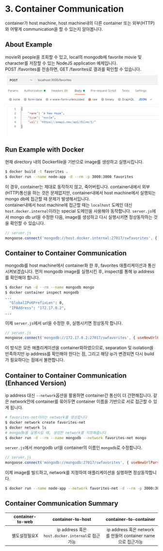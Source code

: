 # 3. Container Communication
container가 host machine, host machine내의 다른 container 또는 외부(HTTP)와 어떻게 communication을 할 수 있는지 알아봅니다.

## About Example
movie와 people을 조회할 수 있고, local의 mongodb에 favorite movie 및 character를 저장할 수 있는 NodeJS application 예제입니다.  
POST /favorites를 전송하면, GET /favorites로 결과를 확인할 수 있습니다.  
![create](./public/create-favorites.png)

## Run Example with Docker
현재 directory 내의 Dockerfile을 기반으로 image를 생성하고 실행시킵니다.
```sh
$ docker build -t favorites .
$ docker run --name node-app -d --rm -p 3000:3000 favorites
```

이 경우, container는 제대로 동작하지 않고, 죽어버립니다. container내에서 외부(HTTP)통신을 하는 것은 문제없지만, container내에서 host machine에서 실행되는 mongo db에 접근할 때 문제가 발생해서입니다.  
container내에서 host machine에 접근할 때는 ```localhost``` 도메인 대신 ```host.docker.internal```이라는 special 도메인을 사용해야 동작합니다. ```server.js```에서 mongo db url을 수정한 다음, image를 생성하고 다시 실행시키면 정상동작하는 것을 확인할 수 있습니다.
```js
// server.js
mongoose.connect('mongodb://host.docker.internal:27017/swfavorites', { useNewUrlParser: true }, ...
```

## Container to Container Communication
mongodb를 host machine에서 container화 한 후, favorites 애플리케이션과 통신시켜보겠습니다. 먼저 mongodb image를 실행시킨 후, inspect를 통해 ip address를 확인해야 합니다.
```sh
$ docker run -d --rm --name mongodb mongo
$ docker container inspect mongodb
...
  "GlobalIPv6PrefixLen": 0,
  "IPAddress": "172.17.0.2",    
...
```
이제 ```server.js```에서 url을 수정한 후, 실행시키면 정상동작 합니다.
```js
// server.js
mongoose.connect('mongodb://172.17.0.2:27017/swfavorites', { useNewUrlParser: true }, ...
```
이 방식은 모든 애플리케이션을 container화하였으므로, separation 및 isolation을 만족하지만 ip address를 확인해야 한다는 점, 그리고 해당 ip가 변경되면 다시 build가 필요하다는 점에서 불편합니다.

## Container to Container Communication (Enhanced Version)
ip address 대신 ```--network```옵션을 활용하면 container간 통신이 더 간편해집니다. 같은 network안에 container를 묶어두면 container 이름을 기반으로 서로 접근할 수 있게 됩니다.
```sh
# favorites-net이라는 network를 생성합니다
$ docker network create favorites-net 
$ docker network ls
# mongodb를 실행시킬 때, 생성한 network를 지정해줍니다
$ docker run -d --rm --name mongodb --network favorites-net mongo
```
```server.js```에서 mongodb url을 container의 이름인 ```mongodb```로 수정합니다.
```js
// server.js
mongoose.connect('mongodb://mongodb:27017/swfavorites', { useNewUrlParser: true }, ...
```
이제 image를 빌드하고, network를 지정하여 애플리케이션을 실행하면 정상동작합니다.
```sh
$ docker run --name node-app --network favorites-net -d --rm -p 3000:3000 favorites
```

## Container Communication Summary
||container-to-web|container-to-host|container-to-container|
|:-:|:-:|:-:|:-:|
||별도설정필요X|ip address 혹은 ```host.docker.internal```로 접근가능|ip address 혹은 network를 만들어 container name으로 접근가능|